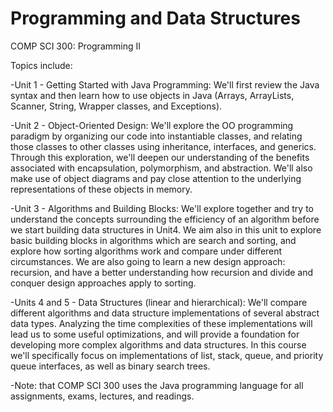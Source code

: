 # Programming and Data Structures

COMP SCI 300: Programming II

Topics include: 

-Unit 1 - Getting Started with Java Programming: We'll first review  the Java syntax and then learn how to use objects in Java (Arrays, ArrayLists, Scanner, String, Wrapper classes, and Exceptions).

-Unit 2 - Object-Oriented Design: We'll explore the OO programming paradigm by organizing our code into instantiable classes, and relating those classes to other classes using inheritance, interfaces, and generics.  Through this exploration, we'll deepen our understanding of the benefits associated with encapsulation, polymorphism, and abstraction.  We'll also make use of object diagrams and pay close attention to the underlying representations of these objects in memory.

-Unit 3 - Algorithms and Building Blocks: We'll explore together and try to understand the concepts surrounding the efficiency of an algorithm before we start building data structures in Unit4. We aim also in this unit to explore basic building blocks in algorithms which are search and sorting, and explore how sorting algorithms work and compare under different circumstances. We are also going to learn a new design approach: recursion, and have a better understanding how recursion and divide and conquer design approaches apply to sorting.

-Units 4 and 5 - Data Structures (linear and hierarchical): We'll compare different algorithms and data structure implementations of several abstract data types.  Analyzing the time complexities of these implementations will lead us to some useful optimizations, and will provide a foundation for developing more complex algorithms and data structures.  In this course we'll specifically focus on implementations of list, stack, queue, and priority queue interfaces, as well as binary search trees.

-Note: that COMP SCI 300 uses the Java programming language for all assignments, exams, lectures, and readings.
